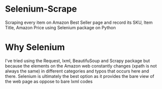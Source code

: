 # Selenium-Scrape
Scraping every item on Amazon Best Seller page and record its SKU, Item Title, Amazon Price using Selenium package on Python

# Why Selenium 
I've tried using the Request, lxml, BeautifuSoup and Scrapy package but because the elements on the Amazon web constantly changes (xpath is not always the same) in different categories and typos that occurs here and there. Selenium is ultimately the best option as it provides the bare view of the web page as oppose to bare lxml codes
